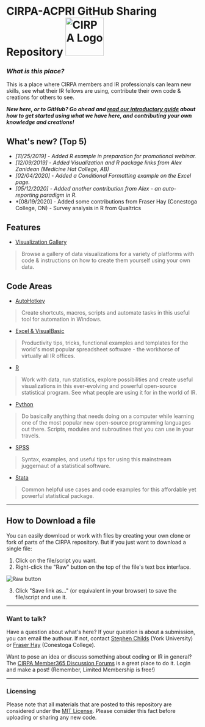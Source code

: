 # CIRPA-ACPRI GitHub Sharing Repository <img src="https://is4-ssl.mzstatic.com/image/thumb/Purple128/v4/c1/37/2a/c1372a8b-7779-cc88-917f-17db385bdae2/source/512x512bb.jpg" alt="CIRPA Logo" title="CIRPA" width="100"/>
### *What is this place?*

This is a place where CIRPA members and IR professionals can learn new skills, see what their IR fellows are using, contribute their own code & creations for others to see.

***New here, or to GitHub? Go ahead and [read our introductory guide](Guide.md) about how to get started using what we have here, and contributing your own knowledge and creations!***

## What's new? (Top 5)
* *[11/25/2019] - Added R example in preparation for promotional webinar.*
* *[12/09/2019] - Added Visualization and R package links from Alex Zanidean (Medicine Hat College, AB)*
* *[02/04/2020] - Added a Conditional Formatting example on the Excel page.*
* *[05/12/2020] - Added another contribution from Alex - an auto-reporting paradigm in R.*
* *[08/19/2020] - Added some contributions from Fraser Hay (Conestoga College, ON) - Survey analysis in R from Qualtrics

## Features

* [Visualization Gallery](Visualization%20Gallery/)
> Browse a gallery of data visualizations for a variety of platforms with code & instructions on how to create them yourself using your own data.

## Code Areas

* [AutoHotkey](AutoHotkey/)
> Create shortcuts, macros, scripts and automate tasks in this useful tool for automation in Windows. 
* [Excel & VisualBasic](Excel%20%26%20Visual%20Basic/)
> Productivity tips, tricks, functional examples and templates for the world's most popular spreadsheet software - the workhorse of virtually all IR offices. 
* [R](R/)
> Work with data, run statistics, explore possibilities and create useful visualizations in this ever-evolving and powerful open-source statistical program. See what people are using it for in the world of IR.
* [Python](Python/)
> Do basically anything that needs doing on a computer while learning one of the most popular new open-source programming languages out there. Scripts, modules and subroutines that you can use in your travels.
* [SPSS](SPSS/)
> Syntax, examples, and useful tips for using this mainstream juggernaut of a statistical software.
* [Stata](Stata/)
> Common helpful use cases and code examples for this affordable yet powerful statistical package.

---
## How to Download a file
You can easily download or work with files by creating your own clone or fork of parts of the CIRPA repository. But if you just want to download a single file:
1. Click on the file/script you want.
2. Right-click the "Raw" button on the top of the file's text box interface.

![Raw button](https://www.dropbox.com/s/fyt1qz0qeqjn0vf/GitHub-RawButton.png?raw=1)

3. Click "Save link as..." (or equivalent in your browser) to save the file/script and use it.

---
### Want to talk?
Have a question about what's here? If your question is about a submission, you can email the authour. If not, contact [Stephen Childs](mailto:sechilds@yorku.ca) (York University) or [Fraser Hay](mailto:fhay@conestogac.on.ca) (Conestoga College).

Want to pose an idea or discuss something about coding or IR in general? The [CIRPA Member365 Discussion Forums](https://cirpa.member365.com/sharingnetwork/discussion/viewAllDiscussions/) is a great place to do it. Login and make a post! (Remember, Limited Membership is free!)

---
### Licensing
Please note that all materials that are posted to this repository are considered under the [MIT License](https://github.com/Sopwith/IR/blob/master/LICENSE.md). Please consider this fact before uploading or sharing any new code.
